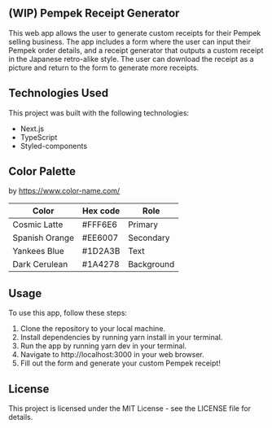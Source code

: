 ## (WIP) Pempek Receipt Generator

This web app allows the user to generate custom receipts for their Pempek selling business. The app includes a form where the user can input their Pempek order details, and a receipt generator that outputs a custom receipt in the Japanese retro-alike style. The user can download the receipt as a picture and return to the form to generate more receipts.

## Technologies Used

This project was built with the following technologies:

- Next.js
- TypeScript
- Styled-components

## Color Palette

by https://www.color-name.com/

| Color          | Hex code | Role       |
| -------------- | -------- | ---------- |
| Cosmic Latte   | #FFF6E6  | Primary    |
| Spanish Orange | #EE6007  | Secondary  |
| Yankees Blue   | #1D2A3B  | Text       |
| Dark Cerulean  | #1A4278  | Background |

## Usage

To use this app, follow these steps:

1. Clone the repository to your local machine.
2. Install dependencies by running yarn install in your terminal.
3. Run the app by running yarn dev in your terminal.
4. Navigate to http://localhost:3000 in your web browser.
5. Fill out the form and generate your custom Pempek receipt!

## License

This project is licensed under the MIT License - see the LICENSE file for details.
